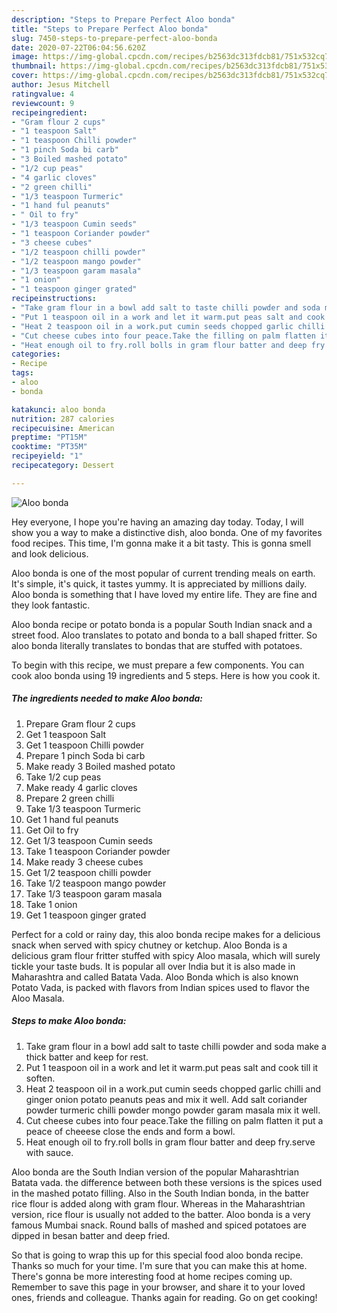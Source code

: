 ```yaml
---
description: "Steps to Prepare Perfect Aloo bonda"
title: "Steps to Prepare Perfect Aloo bonda"
slug: 7450-steps-to-prepare-perfect-aloo-bonda
date: 2020-07-22T06:04:56.620Z
image: https://img-global.cpcdn.com/recipes/b2563dc313fdcb81/751x532cq70/aloo-bonda-recipe-main-photo.jpg
thumbnail: https://img-global.cpcdn.com/recipes/b2563dc313fdcb81/751x532cq70/aloo-bonda-recipe-main-photo.jpg
cover: https://img-global.cpcdn.com/recipes/b2563dc313fdcb81/751x532cq70/aloo-bonda-recipe-main-photo.jpg
author: Jesus Mitchell
ratingvalue: 4
reviewcount: 9
recipeingredient:
- "Gram flour 2 cups"
- "1 teaspoon Salt"
- "1 teaspoon Chilli powder"
- "1 pinch Soda bi carb"
- "3 Boiled mashed potato"
- "1/2 cup peas"
- "4 garlic cloves"
- "2 green chilli"
- "1/3 teaspoon Turmeric"
- "1 hand ful peanuts"
- " Oil to fry"
- "1/3 teaspoon Cumin seeds"
- "1 teaspoon Coriander powder"
- "3 cheese cubes"
- "1/2 teaspoon chilli powder"
- "1/2 teaspoon mango powder"
- "1/3 teaspoon garam masala"
- "1 onion"
- "1 teaspoon ginger grated"
recipeinstructions:
- "Take gram flour in a bowl add salt to taste chilli powder and soda make a thick batter and keep for rest."
- "Put 1 teaspoon oil in a work and let it warm.put peas salt and cook till it soften."
- "Heat 2 teaspoon oil in a work.put cumin seeds chopped garlic chilli and ginger onion potato peanuts peas and mix it well. Add salt coriander powder turmeric chilli powder mongo powder garam masala mix it well."
- "Cut cheese cubes into four peace.Take the filling on palm flatten it put a peace of cheeese close the ends and form a bowl."
- "Heat enough oil to fry.roll bolls in gram flour batter and deep fry.serve with sauce."
categories:
- Recipe
tags:
- aloo
- bonda

katakunci: aloo bonda 
nutrition: 287 calories
recipecuisine: American
preptime: "PT15M"
cooktime: "PT35M"
recipeyield: "1"
recipecategory: Dessert

---
```



![Aloo bonda](https://img-global.cpcdn.com/recipes/b2563dc313fdcb81/751x532cq70/aloo-bonda-recipe-main-photo.jpg)

Hey everyone, I hope you're having an amazing day today. Today, I will show you a way to make a distinctive dish, aloo bonda. One of my favorites food recipes. This time, I'm gonna make it a bit tasty. This is gonna smell and look delicious.

Aloo bonda is one of the most popular of current trending meals on earth. It's simple, it's quick, it tastes yummy. It is appreciated by millions daily. Aloo bonda is something that I have loved my entire life. They are fine and they look fantastic.

Aloo bonda recipe or potato bonda is a popular South Indian snack and a street food. Aloo translates to potato and bonda to a ball shaped fritter. So aloo bonda literally translates to bondas that are stuffed with potatoes.


To begin with this recipe, we must prepare a few components. You can cook aloo bonda using 19 ingredients and 5 steps. Here is how you cook it.

<!--inarticleads1-->

##### The ingredients needed to make Aloo bonda:

1. Prepare Gram flour 2 cups
1. Get 1 teaspoon Salt
1. Get 1 teaspoon Chilli powder
1. Prepare 1 pinch Soda bi carb
1. Make ready 3 Boiled mashed potato
1. Take 1/2 cup peas
1. Make ready 4 garlic cloves
1. Prepare 2 green chilli
1. Take 1/3 teaspoon Turmeric
1. Get 1 hand ful peanuts
1. Get  Oil to fry
1. Get 1/3 teaspoon Cumin seeds
1. Take 1 teaspoon Coriander powder
1. Make ready 3 cheese cubes
1. Get 1/2 teaspoon chilli powder
1. Take 1/2 teaspoon mango powder
1. Take 1/3 teaspoon garam masala
1. Take 1 onion
1. Get 1 teaspoon ginger grated


Perfect for a cold or rainy day, this aloo bonda recipe makes for a delicious snack when served with spicy chutney or ketchup. Aloo Bonda is a delicious gram flour fritter stuffed with spicy Aloo masala, which will surely tickle your taste buds. It is popular all over India but it is also made in Maharashtra and called Batata Vada. Aloo Bonda which is also known Potato Vada, is packed with flavors from Indian spices used to flavor the Aloo Masala. 

<!--inarticleads2-->

##### Steps to make Aloo bonda:

1. Take gram flour in a bowl add salt to taste chilli powder and soda make a thick batter and keep for rest.
1. Put 1 teaspoon oil in a work and let it warm.put peas salt and cook till it soften.
1. Heat 2 teaspoon oil in a work.put cumin seeds chopped garlic chilli and ginger onion potato peanuts peas and mix it well. Add salt coriander powder turmeric chilli powder mongo powder garam masala mix it well.
1. Cut cheese cubes into four peace.Take the filling on palm flatten it put a peace of cheeese close the ends and form a bowl.
1. Heat enough oil to fry.roll bolls in gram flour batter and deep fry.serve with sauce.


Aloo bonda are the South Indian version of the popular Maharashtrian Batata vada. the difference between both these versions is the spices used in the mashed potato filling. Also in the South Indian bonda, in the batter rice flour is added along with gram flour. Whereas in the Maharashtrian version, rice flour is usually not added to the batter. Aloo bonda is a very famous Mumbai snack. Round balls of mashed and spiced potatoes are dipped in besan batter and deep fried. 

So that is going to wrap this up for this special food aloo bonda recipe. Thanks so much for your time. I'm sure that you can make this at home. There's gonna be more interesting food at home recipes coming up. Remember to save this page in your browser, and share it to your loved ones, friends and colleague. Thanks again for reading. Go on get cooking!
